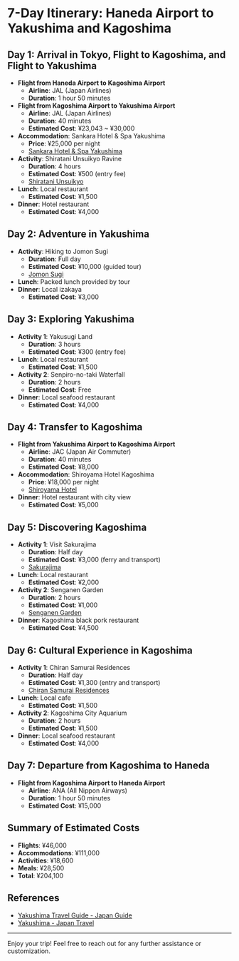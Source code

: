 # 7-Day Itinerary: Haneda Airport to Yakushima and Kagoshima


## Day 1: Arrival in Tokyo, Flight to Kagoshima, and Flight to Yakushima

- **Flight from Haneda Airport to Kagoshima Airport**
  - **Airline**: JAL (Japan Airlines)
  - **Duration**: 1 hour 50 minutes
- **Flight from Kagoshima Airport to Yakushima Airport**
  - **Airline**: JAL (Japan Airlines)
  - **Duration**: 40 minutes
  - **Estimated Cost**: ¥23,043 ~ ¥30,000
- **Accommodation**: Sankara Hotel & Spa Yakushima
  - **Price**: ¥25,000 per night
  - [Sankara Hotel & Spa Yakushima](https://www.japan-guide.com/e/e4650.html)
- **Activity**: Shiratani Unsuikyo Ravine
  - **Duration**: 4 hours
  - **Estimated Cost**: ¥500 (entry fee)
  - [Shiratani Unsuikyo](https://www.japan.travel/en/destinations/kyushu/kagoshima/yakushima/)
- **Lunch**: Local restaurant
  - **Estimated Cost**: ¥1,500
- **Dinner**: Hotel restaurant
  - **Estimated Cost**: ¥4,000


## Day 2: Adventure in Yakushima

- **Activity**: Hiking to Jomon Sugi
  - **Duration**: Full day
  - **Estimated Cost**: ¥10,000 (guided tour)
  - [Jomon Sugi](https://www.japan.travel/en/destinations/kyushu/kagoshima/yakushima/)
- **Lunch**: Packed lunch provided by tour
- **Dinner**: Local izakaya
  - **Estimated Cost**: ¥3,000


## Day 3: Exploring Yakushima

- **Activity 1**: Yakusugi Land
  - **Duration**: 3 hours
  - **Estimated Cost**: ¥300 (entry fee)
- **Lunch**: Local restaurant
  - **Estimated Cost**: ¥1,500
- **Activity 2**: Senpiro-no-taki Waterfall
  - **Duration**: 2 hours
  - **Estimated Cost**: Free
- **Dinner**: Local seafood restaurant
  - **Estimated Cost**: ¥4,000


## Day 4: Transfer to Kagoshima

- **Flight from Yakushima Airport to Kagoshima Airport**
  - **Airline**: JAC (Japan Air Commuter)
  - **Duration**: 40 minutes
  - **Estimated Cost**: ¥8,000
- **Accommodation**: Shiroyama Hotel Kagoshima
  - **Price**: ¥18,000 per night
  - [Shiroyama Hotel](https://www.japan-guide.com/e/e4650.html)
- **Dinner**: Hotel restaurant with city view
  - **Estimated Cost**: ¥5,000


## Day 5: Discovering Kagoshima

- **Activity 1**: Visit Sakurajima
  - **Duration**: Half day
  - **Estimated Cost**: ¥3,000 (ferry and transport)
  - [Sakurajima](https://www.japan-guide.com/e/e4650.html)
- **Lunch**: Local restaurant
  - **Estimated Cost**: ¥2,000
- **Activity 2**: Senganen Garden
  - **Duration**: 2 hours
  - **Estimated Cost**: ¥1,000
  - [Senganen Garden](https://www.japan-guide.com/e/e4650.html)
- **Dinner**: Kagoshima black pork restaurant
  - **Estimated Cost**: ¥4,500


## Day 6: Cultural Experience in Kagoshima

- **Activity 1**: Chiran Samurai Residences
  - **Duration**: Half day
  - **Estimated Cost**: ¥1,300 (entry and transport)
  - [Chiran Samurai Residences](https://www.japan-guide.com/e/e4650.html)
- **Lunch**: Local cafe
  - **Estimated Cost**: ¥1,500
- **Activity 2**: Kagoshima City Aquarium
  - **Duration**: 2 hours
  - **Estimated Cost**: ¥1,500
- **Dinner**: Local seafood restaurant
  - **Estimated Cost**: ¥4,000


## Day 7: Departure from Kagoshima to Haneda

- **Flight from Kagoshima Airport to Haneda Airport**
  - **Airline**: ANA (All Nippon Airways)
  - **Duration**: 1 hour 50 minutes
  - **Estimated Cost**: ¥15,000


## Summary of Estimated Costs

- **Flights**: ¥46,000
- **Accommodations**: ¥111,000
- **Activities**: ¥18,600
- **Meals**: ¥28,500
- **Total**: ¥204,100


## References

- [Yakushima Travel Guide - Japan Guide](https://www.japan-guide.com/e/e4650.html)
- [Yakushima - Japan Travel](https://www.japan.travel/en/destinations/kyushu/kagoshima/yakushima/)

---

Enjoy your trip! Feel free to reach out for any further assistance or customization.
